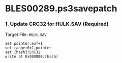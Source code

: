 # BLES00289.ps3savepatch

### 1. Update CRC32 for HULK.SAV (Required)

Target File: `HULK.SAV`

```
set pointer:eof+1
set range:0xC,pointer
set [hash]:CRC32
write at 0x000000:[hash]
```

